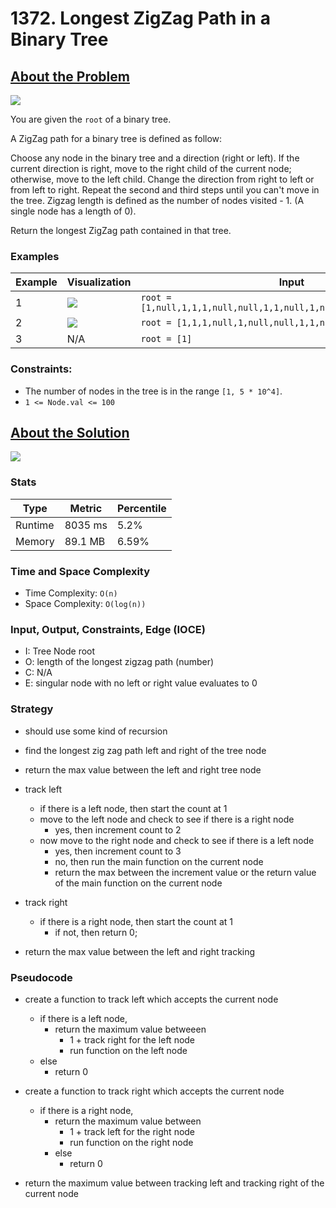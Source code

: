 # 1372. Longest ZigZag Path in a Binary Tree

## <a href='https://leetcode.com/problems/longest-zigzag-path-in-a-binary-tree/'>About the Problem</a>

<img src='https://img.shields.io/badge/LeetCode-FFA116.svg?style=for-the-badge&logo=LeetCode&logoColor=white' />

You are given the `root` of a binary tree.

A ZigZag path for a binary tree is defined as follow:

Choose any node in the binary tree and a direction (right or left).
If the current direction is right, move to the right child of the current node; otherwise, move to the left child.
Change the direction from right to left or from left to right.
Repeat the second and third steps until you can't move in the tree.
Zigzag length is defined as the number of nodes visited - 1. (A single node has a length of 0).

Return the longest ZigZag path contained in that tree.

### Examples

| Example| Visualization | Input | Output |
| --- | --- | --- | --- |
| 1 | <img src='https://assets.leetcode.com/uploads/2020/01/22/sample_1_1702.png' /> | `root = [1,null,1,1,1,null,null,1,1,null,1,null,null,null,1,null,1]` | `3` |
| 2 | <img src='https://assets.leetcode.com/uploads/2020/01/22/sample_2_1702.png' /> | `root = [1,1,1,null,1,null,null,1,1,null,1]` | `4` |
| 3 | N/A | `root = [1]` | `0` |

### Constraints:

- The number of nodes in the tree is in the range `[1, 5 * 10^4]`.
- `1 <= Node.val <= 100`

## <a href='./longestZigZag.js'>About the Solution</a>

<img src='https://img.shields.io/badge/JavaScript-F7DF1E.svg?style=for-the-badge&logo=JavaScript&logoColor=black' />

### Stats
| Type | Metric | Percentile |
| --- | --- | --- |
| Runtime | 8035 ms | 5.2% |
| Memory | 89.1 MB | 6.59% |

### Time and Space Complexity
 - Time Complexity: `O(n)`
 - Space Complexity: `O(log(n))`

### Input, Output, Constraints, Edge (IOCE)

 - I: Tree Node root
 - O: length of the longest zigzag path (number)
 - C: N/A
 - E: singular node with no left or right value evaluates to 0

### Strategy
- should use some kind of recursion

- find the longest zig zag path left and right of the tree node
- return the max value between the left and right tree node

- track left
  - if there is a left node, then start the count at 1
  - move to the left node and check to see if there is a right node
    - yes, then increment count to 2
  - now move to the right node and check to see if there is a left node
    - yes, then increment count to 3
    - no, then run the main function on the current node
    - return the max between the increment value or the return value of the main function on the current node

- track right
  - if there is a right node, then start the count at 1
    - if not, then return 0;

- return the max value between the left and right tracking

### Pseudocode
- create a function to track left which accepts the current node
  - if there is a left node,
    - return the maximum value betweeen
      - 1 + track right for the left node
      - run function on the left node
  - else
    - return 0

- create a function to track right which accepts the current node
  - if there is a right node,
    - return the maximum value between
      - 1 + track left for the right node
      - run function on the right node
    - else
      - return 0

- return the maximum value between tracking left and tracking right of the current node